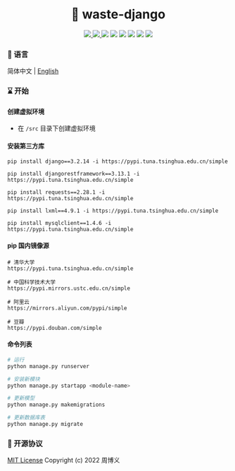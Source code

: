 <h1 align="center">🔋 waste-django</h1>

<p align="center">
<a target="_blank" href="https://github.com/zhouboyi1998/waste-django"> 
<img src="https://img.shields.io/github/stars/zhouboyi1998/waste-django?logo=github">
</a>
<a target="_blank" href="https://opensource.org/licenses/MIT"> 
<img src="https://img.shields.io/badge/license-MIT-red"> 
</a>
<img src="https://img.shields.io/badge/Python-3.7-blue">
<img src="https://img.shields.io/badge/Django-3.2.14-darkgreen">
<img src="https://img.shields.io/badge/Django REST Framework-3.13.1-darkgreen">
<img src="https://img.shields.io/badge/MySQL Client-1.4.6-darkgreen">
<img src="https://img.shields.io/badge/Requests-2.28.1-blue">
<img src="https://img.shields.io/badge/lxml-4.9.1-darkgreen">
</p>

### 📖 语言

简体中文 | [English](./README.en.md)

### ⌛ 开始

#### 创建虚拟环境

* 在 `/src` 目录下创建虚拟环境

#### 安装第三方库

```
pip install django==3.2.14 -i https://pypi.tuna.tsinghua.edu.cn/simple

pip install djangorestframework==3.13.1 -i https://pypi.tuna.tsinghua.edu.cn/simple

pip install requests==2.28.1 -i https://pypi.tuna.tsinghua.edu.cn/simple

pip install lxml==4.9.1 -i https://pypi.tuna.tsinghua.edu.cn/simple

pip install mysqlclient==1.4.6 -i https://pypi.tuna.tsinghua.edu.cn/simple
```

#### pip 国内镜像源

```
# 清华大学
https://pypi.tuna.tsinghua.edu.cn/simple

# 中国科学技术大学
https://pypi.mirrors.ustc.edu.cn/simple

# 阿里云
https://mirrors.aliyun.com/pypi/simple

# 豆瓣
https://pypi.douban.com/simple
```

#### 命令列表

```bash
# 运行
python manage.py runserver

# 安装新模块
python manage.py startapp <module-name>

# 更新模型
python manage.py makemigrations

# 更新数据库表
python manage.py migrate
```

### 📜 开源协议

[MIT License](https://opensource.org/licenses/MIT) Copyright (c) 2022 周博义
